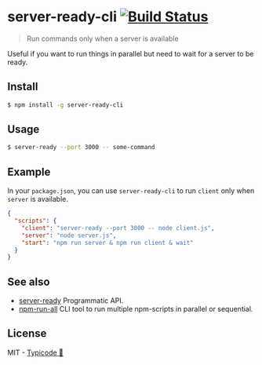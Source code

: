 # server-ready-cli [![Build Status](https://travis-ci.org/typicode/server-ready-cli.svg?branch=master)](https://travis-ci.org/typicode/server-ready-cli)

> Run commands only when a server is available

Useful if you want to run things in parallel but need to wait for a server to be ready.

## Install

```sh
$ npm install -g server-ready-cli
```

## Usage

```sh
$ server-ready --port 3000 -- some-command
```

## Example

In your `package.json`, you can use `server-ready-cli` to run `client` only when `server` is available.

```json
{
  "scripts": {
    "client": "server-ready --port 3000 -- node client.js",
    "server": "node server.js",
    "start": "npm run server & npm run client & wait"
  }
}
```

## See also

* [server-ready](https://github.com/typicode/server-ready) Programmatic API.
* [npm-run-all](https://github.com/mysticatea/npm-run-all) CLI tool to run multiple npm-scripts in parallel or sequential.

## License

MIT - [Typicode :cactus:](https://github.com/typicode)
